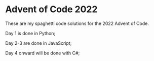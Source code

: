 # Advent of Code 2022
These are my spaghetti code solutions for the 2022 Advent of Code.

Day 1 is done in Python;

Day 2-3 are done in JavaScript;

Day 4 onward will be done with C#;
